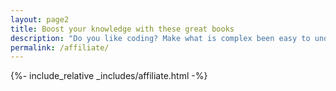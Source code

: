 ```yaml
---
layout: page2
title: Boost your knowledge with these great books
description: "Do you like coding? Make what is complex been easy to understand by learning the fundamentals of computer science and software design"
permalink: /affiliate/
---
```


{%- include_relative _includes/affiliate.html -%}